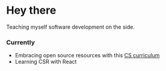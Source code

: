 # Hey there

Teaching myself software development on the side.

### Currently
+ Embracing open source resources with this [CS curriculum](https://github.com/ossu/computer-science)
+ Learning CSR with React

<!---
mindofadam/mindofadam is a ✨ special ✨ repository because its `README.md` (this file) appears on your GitHub profile.
You can click the Preview link to take a look at your changes.
--->

